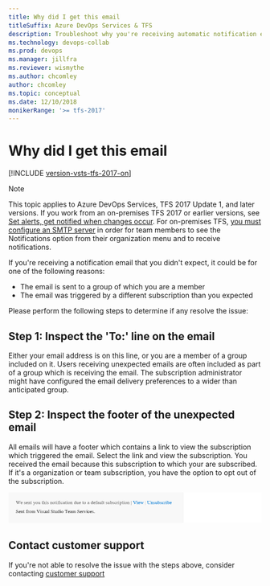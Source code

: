 ```yaml
---
title: Why did I get this email
titleSuffix: Azure DevOps Services & TFS 
description: Troubleshoot why you're receiving automatic notification emails from Azure DevOps Services or Team Foundation Server (TFS)
ms.technology: devops-collab
ms.prod: devops
ms.manager: jillfra
ms.reviewer: wismythe
ms.author: chcomley 
author: chcomley
ms.topic: conceptual
ms.date: 12/10/2018  
monikerRange: '>= tfs-2017'
---
```


# Why did I get this email

[!INCLUDE [version-vsts-tfs-2017-on](../boards/_shared/version-vsts-tfs-2017-on.md)]

> [!NOTE]  
> This topic applies to Azure DevOps Services, TFS 2017 Update 1, and later versions. If you work from an on-premises TFS 2017 or earlier versions, see [Set alerts, get notified when changes occur](../work/track/alerts-and-notifications.md). For on-premises TFS, [you must configure an SMTP server](/tfs/server/admin/setup-customize-alerts) in order for team members to see the Notifications option from their organization menu and to receive notifications.

If you're receiving a notification email that you didn't expect, it could be for one of the following reasons:

* The email is sent to a group of which you are a member
* The email was triggered by a different subscription than you expected

Please perform the following steps to determine if any resolve the issue:

## Step 1: Inspect the 'To:' line on the email

Either your email address is on this line, or you are a member of a group included on it. Users receiving unexpected emails are often included as part of a group which is receiving the email. The subscription administrator might have configured the email delivery preferences to a wider than anticipated group.

## Step 2: Inspect the footer of the unexpected email

All emails will have a footer which contains a link to view the subscription which triggered the email.  Select the link and view the subscription. You received the email because this subscription to which your are subscribed.  If it's a organization or team subscription, you have the option to opt out of the subscription.

![Email footer](_img/email-footer-view.png)

## Contact customer support

If you're not able to resolve the issue with the steps above, consider contacting [customer support](troubleshoot-contact-support.md)
